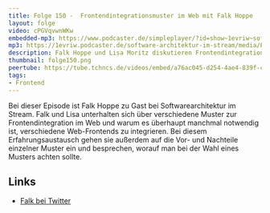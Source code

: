 ```yaml
---
title: Folge 150 -  Frontendintegrationsmuster im Web mit Falk Hoppe
layout: folge
video: cPGVqvwnWKw
embedded-mp3: https://www.podcaster.de/simpleplayer/?id=show~1evriw~software-architektur-im-stream~pod-08186cb1836789c33c1c79cdaa&v=1675443672
mp3: https://1evriw.podcaster.de/software-architektur-im-stream/media/Frontendintegrationsmuster_im_Web_mit_Falk_Hoppe.mp3
description: Falk Hoppe und Lisa Moritz diskutieren Frontendintegrationsmuster
thumbnail: folge150.png
peertube: https://tube.tchncs.de/videos/embed/a76ac045-d254-4ae4-839f-c088ef233197
tags:
- Frontend
---
```


Bei dieser Episode ist Falk Hoppe zu Gast bei Softwarearchitektur im
Stream. Falk und Lisa unterhalten sich über verschiedene Muster zur
Frontendintegration im Web und warum es überhaupt manchmal notwendig
ist, verschiedene Web-Frontends zu integrieren. Bei diesem
Erfahrungsaustausch gehen sie außerdem auf die Vor- und Nachteile
einzelner Muster ein und besprechen, worauf man bei der Wahl eines
Musters achten sollte.

## Links

* [Falk bei Twitter](https://twitter.com/falkintheclouds)


